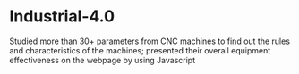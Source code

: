 # Industrial-4.0

Studied more than 30+ parameters from CNC machines to find out the rules and characteristics of the machines; presented their overall equipment effectiveness on the webpage by using Javascript
